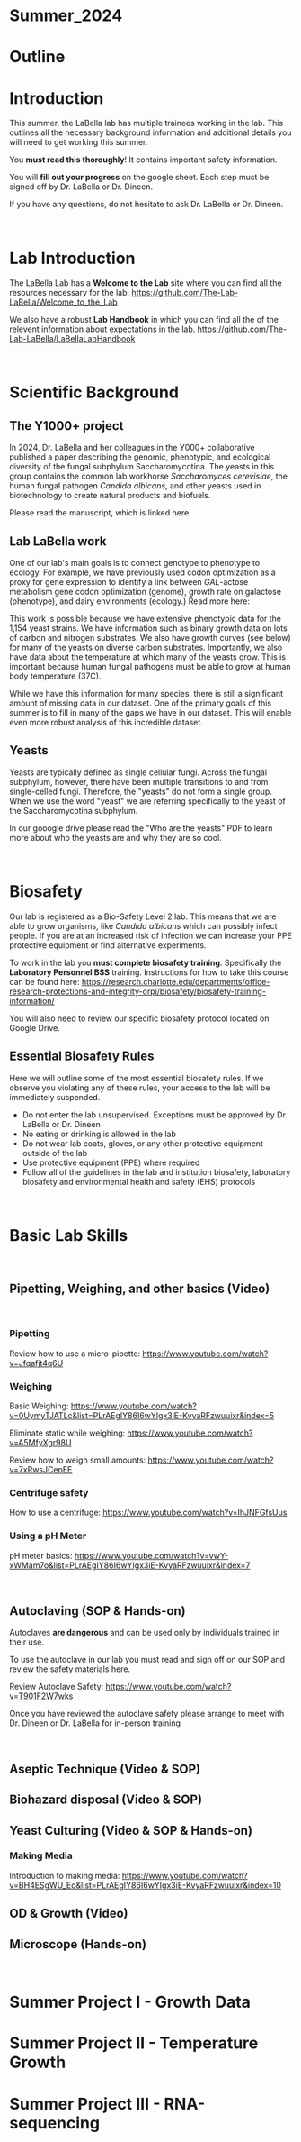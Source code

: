 # Summer_2024

# Outline 


# Introduction

This summer, the LaBella lab has multiple trainees working in the lab. This outlines all the necessary background information and additional details you will need to get working this summer. 

You **must read this thoroughly**! It contains important safety information. 

You will **fill out your progress** on the google sheet. Each step must be signed off by Dr. LaBella or Dr. Dineen. 

If you have any questions, do not hesitate to ask Dr. LaBella or Dr. Dineen. 

&nbsp;
&nbsp;

# Lab Introduction

The LaBella Lab has a **Welcome to the Lab** site where you can find all the resources necessary for the lab: https://github.com/The-Lab-LaBella/Welcome_to_the_Lab

We also have a robust **Lab Handbook** in which you can find all the of the relevent information about expectations in the lab. https://github.com/The-Lab-LaBella/LaBellaLabHandbook 

&nbsp;
&nbsp;



# Scientific Background

## The Y1000+ project
In 2024, Dr. LaBella and her colleagues in the Y000+ collaborative published a paper describing the genomic, phenotypic, and ecological diversity of the fungal subphylum Saccharomycotina. The yeasts in this group contains the common lab workhorse _Saccharomyces cerevisiae_, the human fungal pathogen _Candida albicans_, and other yeasts used in biotechnology to create natural products and biofuels. 

Please read the manuscript, which is linked here: 

## Lab LaBella work 

One of our lab's main goals is to connect genotype to phenotype to ecology. For example, we have previously used codon optimization as a proxy for gene expression to identify a link between _GAL_-actose metabolism gene codon optimization (genome), growth rate on galactose (phenotype), and dairy environments (ecology.) Read more here: 

This work is possible because we have extensive phenotypic data for the 1,154 yeast strains. We have information such as binary growth data on lots of carbon and nitrogen substrates. We also have growth curves (see below) for many of the yeasts on diverse carbon substrates. Importantly, we also have data about the temperature at which many of the yeasts grow. This is important because human fungal pathogens must be able to grow at human body temperature (37C). 

While we have this information for many species, there is still a significant amount of missing data in our dataset. One of the primary goals of this summer is to fill in many of the gaps we have in our dataset. This will enable even more robust analysis of this incredible dataset. 

## Yeasts

Yeasts are typically defined as single cellular fungi. Across the fungal subphylum, however, there have been multiple transitions to and from single-celled fungi. Therefore, the "yeasts" do not form a single group. When we use the word "yeast" we are referring specifically to the yeast of the Saccharomycotina subphylum. 

In our gooogle drive please read the "Who are the yeasts" PDF to learn more about who the yeasts are and why they are so cool. 

&nbsp;
&nbsp;

# Biosafety

Our lab is registered as a Bio-Safety Level 2 lab. This means that we are able to grow organisms, like _Candida albicans_ which can possibly infect people. If you are at an increased risk of infection we can increase your PPE protective equipment or find alternative experiments. 

To work in the lab you **must complete biosafety training**. Specifically the **Laboratory Personnel BSS** training. Instructions for how to take this course can be found here: https://research.charlotte.edu/departments/office-research-protections-and-integrity-orpi/biosafety/biosafety-training-information/

You will also need to review our specific biosafety protocol located on Google Drive. 

## Essential Biosafety Rules

Here we will outline some of the most essential biosafety rules. If we observe you violating any of these rules, your access to the lab will be immediately suspended. 

- Do not enter the lab unsupervised. Exceptions must be approved by Dr. LaBella or Dr. Dineen
- No eating or drinking is allowed in the lab
- Do not wear lab coats, gloves, or any other protective equipment outside of the lab
- Use protective equipment (PPE) where required
- Follow all of the guidelines in the lab and institution biosafety, laboratory biosafety and environmental health and safety (EHS) protocols

&nbsp;
&nbsp;

# Basic Lab Skills

&nbsp;
## Pipetting, Weighing, and other basics (Video)

&nbsp;

### Pipetting

Review how to use a micro-pipette: https://www.youtube.com/watch?v=Jfqafjt4q6U

### Weighing 

Basic Weighing: https://www.youtube.com/watch?v=0UymyTJATLc&list=PLrAEgIY86I6wYIgx3iE-KvyaRFzwuuixr&index=5 

Eliminate static while weighing: https://www.youtube.com/watch?v=A5MfyXgr98U

Review how to weigh small amounts: https://www.youtube.com/watch?v=7xRwsJCepEE

### Centrifuge safety 

How to use a centrifuge: https://www.youtube.com/watch?v=IhJNFGfsUus 

### Using a pH Meter

pH meter basics: https://www.youtube.com/watch?v=vwY-xWMam7o&list=PLrAEgIY86I6wYIgx3iE-KvyaRFzwuuixr&index=7


&nbsp;
&nbsp;

## Autoclaving (SOP & Hands-on)

Autoclaves **are dangerous** and can be used only by individuals trained in their use. 

To use the autoclave in our lab you must read and sign off on our SOP and review the safety materials here. 

Review Autoclave Safety: https://www.youtube.com/watch?v=T901F2W7wks

Once you have reviewed the autoclave safety please arrange to meet with Dr. Dineen or Dr. LaBella for in-person training

&nbsp;
&nbsp;

## Aseptic Technique (Video & SOP)

## Biohazard disposal (Video & SOP)

## Yeast Culturing (Video & SOP & Hands-on)

### Making Media

Introduction to making media: https://www.youtube.com/watch?v=BH4ESgWU_Eo&list=PLrAEgIY86I6wYIgx3iE-KvyaRFzwuuixr&index=10

## OD & Growth (Video)

## Microscope (Hands-on)

&nbsp;
&nbsp;

# Summer Project I - Growth Data

# Summer Project II - Temperature Growth

# Summer Project III - RNA-sequencing

